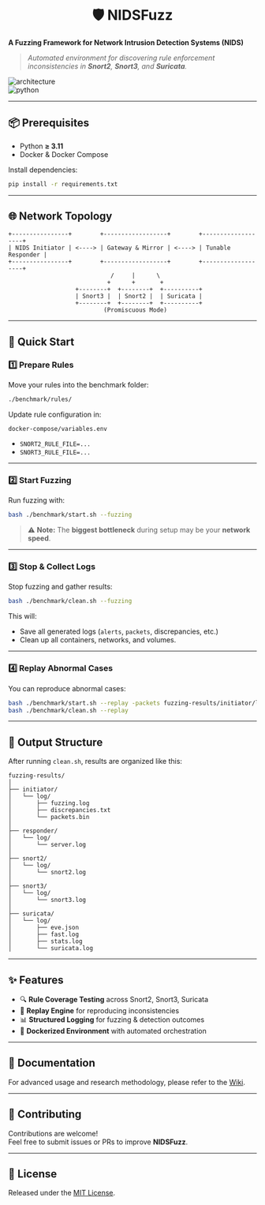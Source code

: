 
# <div align="center"> 🛡️ NIDSFuzz </div>

**A Fuzzing Framework for Network Intrusion Detection Systems (NIDS)**  
> _Automated environment for discovering rule enforcement inconsistencies in **Snort2**, **Snort3**, and **Suricata**._  

![architecture](https://img.shields.io/badge/Framework-Docker--Compose-blue?style=for-the-badge)  
![python](https://img.shields.io/badge/Python-%3E%3D3.11-green?style=for-the-badge&logo=python)  

---

## 📦 Prerequisites

- Python **≥ 3.11**
- Docker & Docker Compose

Install dependencies:

```bash
pip install -r requirements.txt
```

---

## 🌐 Network Topology

```text
+----------------+        +------------------+        +-------------------+
| NIDS Initiator | <----> | Gateway & Mirror | <----> | Tunable Responder |
+----------------+        +------------------+        +-------------------+
                             /     |      \ 
                            +      +       +
                   +--------+  +--------+  +----------+  
                   | Snort3 |  | Snort2 |  | Suricata | 
                   +--------+  +--------+  +----------+
                           (Promiscuous Mode)
```

---

## 🚀 Quick Start

### 1️⃣ Prepare Rules
Move your rules into the benchmark folder:

```bash
./benchmark/rules/
```

Update rule configuration in:

```text
docker-compose/variables.env
```

- `SNORT2_RULE_FILE=...`
- `SNORT3_RULE_FILE=...`

---

### 2️⃣ Start Fuzzing

Run fuzzing with:

```bash
bash ./benchmark/start.sh --fuzzing
```

> ⚠️ **Note:** The **biggest bottleneck** during setup may be your **network speed**.

---

### 3️⃣ Stop & Collect Logs

Stop fuzzing and gather results:

```bash
bash ./benchmark/clean.sh --fuzzing
```

This will:
- Save all generated logs (`alerts`, `packets`, discrepancies, etc.)
- Clean up all containers, networks, and volumes.

---

### 4️⃣ Replay Abnormal Cases

You can reproduce abnormal cases:

```bash
bash ./benchmark/start.sh --replay -packets fuzzing-results/initiator/log
bash ./benchmark/clean.sh --replay
```

---

## 📂 Output Structure

After running `clean.sh`, results are organized like this:

```text
fuzzing-results/
│
├── initiator/
│   └── log/
│       ├── fuzzing.log
│       ├── discrepancies.txt
│       └── packets.bin
│
├── responder/
│   └── log/
│       └── server.log
│ 
├── snort2/
│   └── log/
│       └── snort2.log
│
├── snort3/
│   └── log/
│       └── snort3.log
│
├── suricata/
│   └── log/
│       ├── eve.json
│       ├── fast.log
│       ├── stats.log
│       └── suricata.log
```

---

## ✨ Features

- 🔍 **Rule Coverage Testing** across Snort2, Snort3, Suricata  
- 🔄 **Replay Engine** for reproducing inconsistencies  
- 📊 **Structured Logging** for fuzzing & detection outcomes  
- 🐳 **Dockerized Environment** with automated orchestration  

---

## 📖 Documentation

For advanced usage and research methodology, please refer to the [Wiki](#).

---

## 🤝 Contributing

Contributions are welcome!  
Feel free to submit issues or PRs to improve **NIDSFuzz**.  

---

## 📜 License

Released under the [MIT License](LICENSE).

